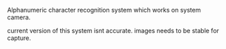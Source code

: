 Alphanumeric character recognition system which works on system camera.

current version of this system isnt accurate.
images needs to be stable for capture.

